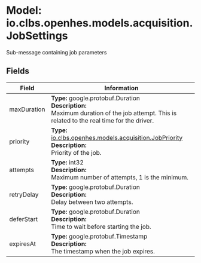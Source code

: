 # Model: io.clbs.openhes.models.acquisition.JobSettings

Sub-message containing job parameters

## Fields

| Field | Information |
| --- | --- |
| maxDuration | <b>Type:</b> google.protobuf.Duration<br><b>Description:</b><br>Maximum duration of the job attempt. This is related to the real time for the driver. |
| priority | <b>Type:</b> [io.clbs.openhes.models.acquisition.JobPriority](model-io-clbs-openhes-models-acquisition-jobpriority.md)<br><b>Description:</b><br>Priority of the job. |
| attempts | <b>Type:</b> int32<br><b>Description:</b><br>Maximum number of attempts, 1 is the minimum. |
| retryDelay | <b>Type:</b> google.protobuf.Duration<br><b>Description:</b><br>Delay between two attempts. |
| deferStart | <b>Type:</b> google.protobuf.Duration<br><b>Description:</b><br>Time to wait before starting the job. |
| expiresAt | <b>Type:</b> google.protobuf.Timestamp<br><b>Description:</b><br>The timestamp when the job expires. |

